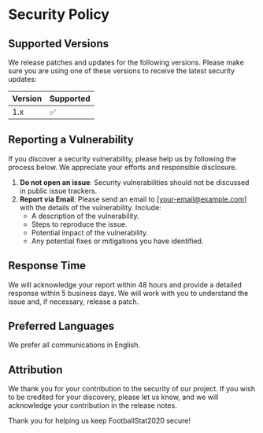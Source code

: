 # Security Policy

## Supported Versions

We release patches and updates for the following versions. Please make sure you are using one of these versions to receive the latest security updates:

| Version | Supported          |
| ------- | ------------------ |
| 1.x     | :white_check_mark: |

## Reporting a Vulnerability

If you discover a security vulnerability, please help us by following the process below. We appreciate your efforts and responsible disclosure.

1. **Do not open an issue**: Security vulnerabilities should not be discussed in public issue trackers.
2. **Report via Email**: Please send an email to [your-email@example.com] with the details of the vulnerability. Include:
   - A description of the vulnerability.
   - Steps to reproduce the issue.
   - Potential impact of the vulnerability.
   - Any potential fixes or mitigations you have identified.

## Response Time

We will acknowledge your report within 48 hours and provide a detailed response within 5 business days. We will work with you to understand the issue and, if necessary, release a patch.

## Preferred Languages

We prefer all communications in English.

## Attribution

We thank you for your contribution to the security of our project. If you wish to be credited for your discovery, please let us know, and we will acknowledge your contribution in the release notes.

Thank you for helping us keep FootballStat2020 secure!
